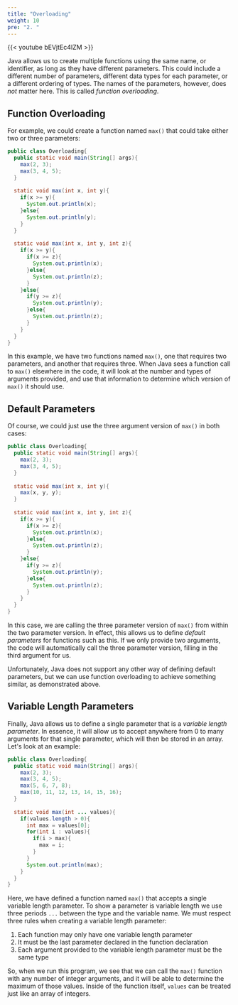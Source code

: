 ```yaml
---
title: "Overloading"
weight: 10
pre: "2. "
---
```

{{< youtube bEVjtEc4IZM  >}}

Java allows us to create multiple functions using the same name, or identifier, as long as they have different parameters. This could include a different number of parameters, different data types for each parameter, or a different ordering of types. The names of the parameters, however, does _not_ matter here. This is called _function overloading_. 

## Function Overloading

For example, we could create a function named `max()` that could take either two or three parameters:

```java
public class Overloading{
  public static void main(String[] args){
    max(2, 3);
    max(3, 4, 5);
  }
  
  static void max(int x, int y){
    if(x >= y){
      System.out.println(x);
    }else{
      System.out.println(y);
    }
  }
  
  static void max(int x, int y, int z){
    if(x >= y){
      if(x >= z){
        System.out.println(x);
      }else{
        System.out.println(z);
      }
    }else{
      if(y >= z){
        System.out.println(y);
      }else{
        System.out.println(z);
      }
    }
  }
}
```

In this example, we have two functions named `max()`, one that requires two parameters, and another that requires three. When Java sees a function call to `max()` elsewhere in the code, it will look at the number and types of arguments provided, and use that information to determine which version of `max()` it should use.

## Default Parameters

Of course, we could just use the three argument version of `max()` in both cases:

```java
public class Overloading{
  public static void main(String[] args){
    max(2, 3);
    max(3, 4, 5);
  }
  
  static void max(int x, int y){
    max(x, y, y);
  }
  
  static void max(int x, int y, int z){
    if(x >= y){
      if(x >= z){
        System.out.println(x);
      }else{
        System.out.println(z);
      }
    }else{
      if(y >= z){
        System.out.println(y);
      }else{
        System.out.println(z);
      }
    }
  }
}
```

In this case, we are calling the three parameter version of `max()` from within the two parameter version. In effect, this allows us to define _default parameters_ for functions such as this. If we only provide two arguments, the code will automatically call the three parameter version, filling in the third argument for us. 

Unfortunately, Java does not support any other way of defining default parameters, but we can use function overloading to achieve something similar, as demonstrated above. 

## Variable Length Parameters

Finally, Java allows us to define a single parameter that is a _variable length parameter_. In essence, it will allow us to accept anywhere from 0 to many arguments for that single parameter, which will then be stored in an array. Let's look at an example:

```java
public class Overloading{
  public static void main(String[] args){
    max(2, 3);
    max(3, 4, 5);
    max(5, 6, 7, 8);
    max(10, 11, 12, 13, 14, 15, 16);
  }
  
  static void max(int ... values){
    if(values.length > 0){
      int max = values[0];
      for(int i : values){
        if(i > max){
          max = i;
        }
      }
      System.out.println(max);
    }
  }
}
```

Here, we have defined a function named `max()` that accepts a single variable length parameter. To show a parameter is variable length we use three periods `...` between the type and the variable name. We must respect three rules when creating a variable length parameter:

1. Each function may only have one variable length parameter
2. It must be the last parameter declared in the function declaration
3. Each argument provided to the variable length parameter must be the same type

So, when we run this program, we see that we can call the `max()` function with any number of integer arguments, and it will be able to determine the maximum of those values. Inside of the function itself, `values` can be treated just like an array of integers.
